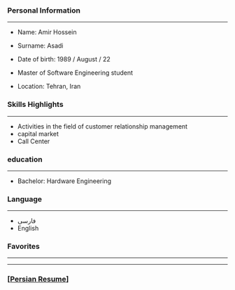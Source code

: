 ### Personal Information

---
+ Name: Amir Hossein
+ Surname: Asadi
+ Date of birth: 1989 / August / 22
+ Master of Software Engineering student

+ Location: Tehran, Iran


### Skills Highlights

---
+ Activities in the field of customer relationship management 
+ capital market
+ Call Center


### education

---
+ Bachelor: Hardware Engineering
### Language

---
+ فارسی
+ English

### Favorites

---





---
### [[Persian Resume](https://github.com/ahaa89/Resume/blob/main/resume-fa.md)]

